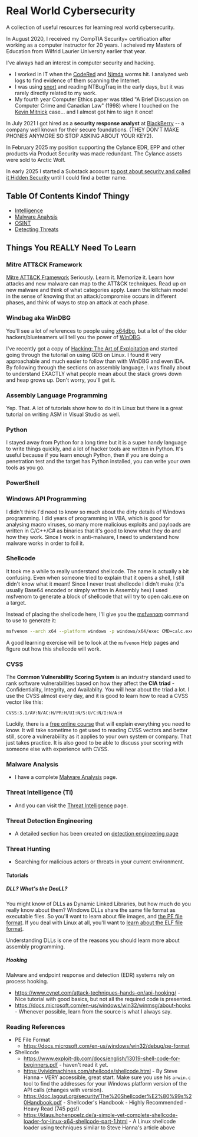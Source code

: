 # Real World Cybersecurity
A collection of useful resources for learning real world cybersecurity.

In August 2020, I received my CompTIA Security+ certification after working as a computer instructor for 20 years. I acheived my Masters of Education from Wilfrid Laurier University earlier that year.

I've always had an interest in computer security and hacking. 
* I worked in IT when the [CodeRed](https://www.caida.org/archive/code-red/) and [Nimda](https://en.wikipedia.org/wiki/Nimda) worms hit. I analyzed web logs to find evidence of them scanning the Internet.
* I was using [snort](https://www.snort.org/) and reading NTBugTraq in the early days, but it was rarely directly related to my work.
* My fourth year Computer Ethics paper was titled "A Brief Discussion on Computer Crime and Canadian Law" (1998) where I touched on the [Kevin Mitnick](https://en.wikipedia.org/wiki/Kevin_Mitnick) case... and I almost got him to sign it once!

In July 2021 I got hired as a **security response analyst** at [BlackBerry](https://blackberry.com) -- a company well known for their secure foundations. 
(THEY DON'T MAKE PHONES ANYMORE SO STOP ASKING ABOUT YOUR KEY2).

In February 2025 my position supporting the Cylance EDR, EPP and other products via Product Security was made redundant. The Cylance assets were sold to Arctic Wolf.

In early 2025 I started a Substack account [to post about security and called it Hidden Security](https://substack.com/@rickhendersonco) until I could find a better name.

## Table Of Contents Kindof Thingy

* [Intelligence](Intelligence/README.md)
* [Malware Analysis](malware-analysis.md)
* [OSINT](OSINT)
* [Detecting Threats](detecting-threats)

## Things You REALLY Need To Learn

### Mitre ATT&CK Framework
[Mitre ATT&CK Framework](https://attack.mitre.org/)
Seriously. Learn it. Memorize it. Learn how attacks and new malware can map to the ATT&CK techniques. Read up on new malware and think of what categories apply. Learn the killchain model in the sense of knowing that an attack/compromise occurs in different phases, and think of ways to stop an attack at each phase.

### Windbag aka WinDBG
You'll see a lot of references to people using [x64dbg](https://x64dbg.com/#start), but a lot of the older hackers/blueteamers will tell you the power of [WinDBG](https://docs.microsoft.com/en-us/windows-hardware/drivers/debugger/debugger-download-tools).

I've recently got a copy of [Hacking: The Art of Exploitation](https://www.amazon.com/dp/1593271441/ref=cm_sw_em_r_mt_dp_6JR1759HVF3PE9TKA37Y) and started going through the tutorial on using GDB on Linux. I found it very approachable and much easier to follow than with WinDBG and even IDA. By following through the sections on assembly language, I was finally about to understand EXACTLY what people mean about the stack grows down and heap grows up. Don't worry, you'll get it.

### Assembly Language Programming
Yep. That.
A lot of tutorials show how to do it in Linux but there is a great tutorial on writing ASM in Visual Studio as well.

### Python
I stayed away from Python for a long time but it is a super handy language to write things quickly, and a lot of hacker tools are written in Python.
It's useful because if you learn enough Python, then if you are doing a penetration test and the target has Python installed, you can write your own tools as you go.

### PowerShell

### Windows API Programming
I didn't think I'd need to know so much about the dirty details of Windows programming. I did years of programming in VBA, which is good for analysing macro viruses, so many more malicious exploits and payloads are written in C/C++/C# as binaries that it's good to know what they do and how they work. Since I work in anti-malware, I need to understand how malware works in order to foil it.

### Shellcode
It took me a while to really understand shellcode. The name is actually a bit confusing. Even when someone tried to explain that it opens a shell, I still didn't know what it meant! Since I never trust shellcode I didn't make (it's usually Base64 encoded or simply written in Assembly hex) I used msfvenom to generate a block of shellcode that will try to open calc.exe on a target.

Instead of placing the shellcode here, I'll give you the [msfvenom](https://www.offensive-security.com/metasploit-unleashed/msfvenom/) command to use to generate it:

```bash
msfvenom --arch x64 --platform windows -p windows/x64/exec CMD=calc.exe -f python -v popCalc
```
A good learning exercise will be to look at the `msfvenom` Help pages and figure out how this shellcode will work.

### CVSS
The **Common Vulnerability Scoring System** is an industry standard used to rank software vulnerabilities based on how they affect the **CIA triad** - Confidentiality, Integrity, and Availablity. You will hear about the triad a lot.
I use the CVSS almost every day, and it is good to learn how to read a CVSS vector like this:
```
CVSS:3.1/AV:N/AC:H/PR:H/UI:N/S:U/C:N/I:N/A:H
```

Luckily, there is a [free online course](https://www.first.org/cvss/training) that will explain everything you need to know. It will take sometime to get used to reading CVSS vectors and better still, score a vulnerabiility as it applies to your own system or company. That just takes practice. It is also good to be able to discuss your scoring with someone else with experience with CVSS.

### Malware Analysis
* I have a complete [Malware Analysis](malware-analysis.md) page.

### Threat Intelligence (TI)
* And you can visit the [Threat Intelligence](threat-intelligence.md) page.

### Threat Detection Engineering
* A detailed section has been created on [detection engineering page](detecting-threats/detection-engineering.md)

### Threat Hunting
* Searching for malicious actors or threats in your current environment.

#### Tutorials

##### DLL? What's the DeaLL?
You might know of DLLs as Dynamic Linked Libraries, but how much do you really know about them? Windows DLLs share the same file format as executable files. So you'll want to learn about file images, and [the PE file format](https://docs.microsoft.com/en-us/archive/msdn-magazine/2002/february/inside-windows-win32-portable-executable-file-format-in-detail). If you deal with Linux at all, you'll want to [learn about the ELF file format](https://linuxhint.com/understanding_elf_file_format/).

Understanding DLLs is one of the reasons you should learn more about assembly programming.

##### Hooking
Malware and endpoint response and detection (EDR) systems rely on process hooking.
* https://www.cynet.com/attack-techniques-hands-on/api-hooking/ - Nice tutorial with good basics, but not all the required code is presented.
* https://docs.microsoft.com/en-us/windows/win32/winmsg/about-hooks - Whenever possible, learn from the source is what I always say.

### Reading References
* PE File Format
  * https://docs.microsoft.com/en-us/windows/win32/debug/pe-format
* Shellcode
  * <https://www.exploit-db.com/docs/english/13019-shell-code-for-beginners.pdf> - haven't read it yet.
  * <https://vividmachines.com/shellcode/shellcode.html> - By Steve Hanna - VERY accessible, great start. Make sure you use his `arwin.c` tool to find the addresses for your Windows platform version of the API calls (changes with version).
  * <https://doc.lagout.org/security/The%20Shellcoder%E2%80%99s%20Handbook.pdf> - Shellcoder's Handbook - Highly Recommended - Heavy Read (745 pgs!)
  * <https://klaus.hohenpoelz.de/a-simple-yet-complete-shellcode-loader-for-linux-x64-shellcode-part-1.html> - A Linux shellcode loader using techniques similar to Steve Hanna's article above
  

